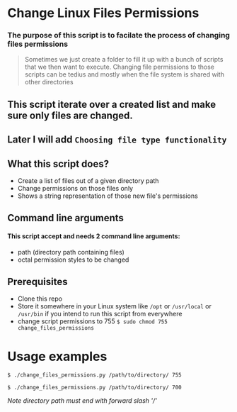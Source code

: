 # Change Linux Files Permissions

### The purpose of this script is to facilate the process of changing files permissions
> Sometimes we just create a folder to fill it up with a bunch of scripts that we then want 
> to execute.
> Changing file permissions to those scripts can be tedius and mostly when the file system is shared with other directories

## This script iterate over a created list and make sure only files are changed. 
## Later I will add `Choosing file type functionality` 

## What this script does?
* Create a list of files out of a given directory path
* Change permissions on those files only
* Shows a string representation of those new file's permissions

## Command line arguments
#### This script accept and needs 2 command line arguments:
* path (directory path containing files)
* octal permission styles to be changed

## Prerequisites
* Clone this repo
* Store it somewhere in your Linux system like `/opt` or `/usr/local` or `/usr/bin` if you intend to run this script from everywhere
* change script permissions to 755 `$ sudo chmod 755 change_files_permissions`

# Usage examples
`$ ./change_files_permissions.py /path/to/directory/ 755`

`$ ./change_files_permissions.py /path/to/directory/ 700`
 

*Note directory path must end with forward slash '/'*

